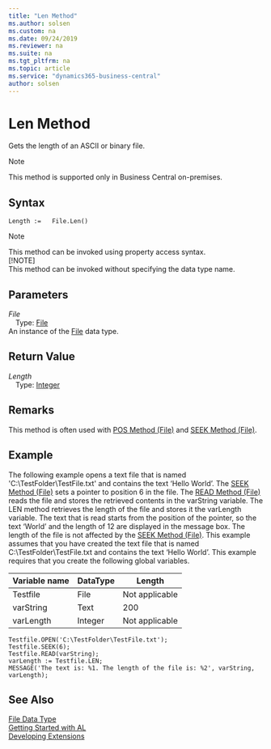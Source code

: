 ```yaml
---
title: "Len Method"
ms.author: solsen
ms.custom: na
ms.date: 09/24/2019
ms.reviewer: na
ms.suite: na
ms.tgt_pltfrm: na
ms.topic: article
ms.service: "dynamics365-business-central"
author: solsen
---
```

[//]: # (START>DO_NOT_EDIT)
[//]: # (IMPORTANT:Do not edit any of the content between here and the END>DO_NOT_EDIT.)
[//]: # (Any modifications should be made in the .xml files in the ModernDev repo.)
# Len Method
Gets the length of an ASCII or binary file.

> [!NOTE]
> This method is supported only in Business Central on-premises.

## Syntax
```
Length :=   File.Len()
```
> [!NOTE]  
> This method can be invoked using property access syntax.  
> [!NOTE]  
> This method can be invoked without specifying the data type name.  

## Parameters
*File*  
&emsp;Type: [File](file-data-type.md)  
An instance of the [File](file-data-type.md) data type.  

## Return Value
*Length*  
&emsp;Type: [Integer](../integer/integer-data-type.md)  
  


[//]: # (IMPORTANT: END>DO_NOT_EDIT)

## Remarks  
 This method is often used with [POS Method \(File\)](../../methods-auto/file/file-pos-method.md) and [SEEK Method \(File\)](../../methods-auto/file/file-seek-method.md).  
  
## Example  
 The following example opens a text file that is named 'C:\\TestFolder\\TestFile.txt' and contains the text ‘Hello World’. The [SEEK Method \(File\)](../../methods/devenv-seek-method-file.md) sets a pointer to position 6 in the file. The [READ Method \(File\)](../../methods-auto/file/file-read-method.md) reads the file and stores the retrieved contents in the varString variable. The LEN method retrieves the length of the file and stores it the varLength variable. The text that is read starts from the position of the pointer, so the text ‘World’ and the length of 12 are displayed in the message box. The length of the file is not affected by the [SEEK Method \(File\)](../../methods-auto/file/file-seek-method.md). This example assumes that you have created the text file that is named C:\\TestFolder\\TestFile.txt and contains the text ‘Hello World’. This example requires that you create the following global variables.  
  
|Variable name|DataType|Length|  
|-------------------|--------------|------------|  
|Testfile|File|Not applicable|  
|varString|Text|200|  
|varLength|Integer|Not applicable|  
  
```  
Testfile.OPEN('C:\TestFolder\TestFile.txt');  
Testfile.SEEK(6);  
Testfile.READ(varString);  
varLength := Testfile.LEN;  
MESSAGE('The text is: %1. The length of the file is: %2', varString, varLength);  
```  
  

## See Also
[File Data Type](file-data-type.md)  
[Getting Started with AL](../../devenv-get-started.md)  
[Developing Extensions](../../devenv-dev-overview.md)